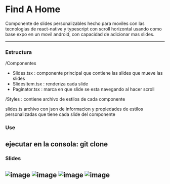 # Find A Home

Componente de slides personalizables hecho para moviles con las tecnologias de react-native y typescript con scroll horizontal
usando como base expo en un movil android, con capacidad de adicionar mas slides.

----
### Estructura

/Componentes
+ Slides.tsx : componente principal que contiene las slides que mueve las slides
+ SlidesItem.tsx : renderiza cada slide
+ Paginator.tsx : marca en que slide se esta navegando al hacer scroll

/Styles : contiene archivo de estilos de cada componente

slides.ts archivo con json de informacion y propiedades de estilos personalizadas que tiene cada slide del componente

### Use 
ejecutar en la consola: 
git clone  
-----

### Slides

![image](https://user-images.githubusercontent.com/107215929/202870645-35aa8e0c-3654-46a5-b076-537d92516810.png)
![image](https://user-images.githubusercontent.com/107215929/202870715-353acd3b-16da-49cc-9595-86c7f377fc97.png)
![image](https://user-images.githubusercontent.com/107215929/202870784-61b4c6ed-9029-4a48-b53e-8823213f997a.png)
![image](https://user-images.githubusercontent.com/107215929/202870792-d2d99ad5-9b15-4534-bf6d-3d3e0fd81d59.png)
----
